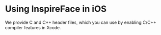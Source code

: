 # Using InspireFace in iOS

We provide C and C++ header files, which you can use by enabling C/C++ compiler features in Xcode.